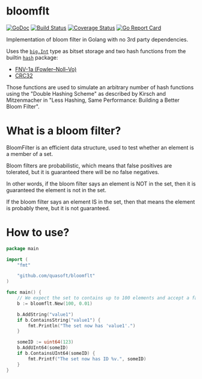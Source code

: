 # bloomflt
[![GoDoc](https://godoc.org/github.com/quasoft/bloomflt?status.svg)](https://godoc.org/github.com/quasoft/bloomflt) [![Build Status](https://travis-ci.org/quasoft/bloomflt.png?branch=master)](https://travis-ci.org/quasoft/bloomflt) [![Coverage Status](https://coveralls.io/repos/github/quasoft/bloomflt/badge.svg?branch=master)](https://coveralls.io/github/quasoft/bloomflt?branch=master) [![Go Report Card](https://goreportcard.com/badge/github.com/quasoft/bloomflt)](https://goreportcard.com/report/github.com/quasoft/bloomflt)

Implementation of bloom filter in Golang with no 3rd party dependencies.

Uses the [`big.Int`](https://golang.org/pkg/math/big/#Int) type as bitset storage and two hash functions from the builtin [`hash`](https://golang.org/pkg/hash/) package:
- [FNV-1a (Fowler–Noll–Vo)](https://golang.org/pkg/hash/fnv/)
- [CRC32](https://golang.org/pkg/hash/crc32/)

Those functions are used to simulate an arbitrary number of hash functions using the "Double Hashing Scheme" as described by Kirsch and Mitzenmacher
in "Less Hashing, Same Performance: Building a Better Bloom Filter".

# What is a bloom filter?

BloomFilter is an efficient data structure, used to test whether an element is a member of a set.

Bloom filters are probabilistic, which means that false positives are tolerated, but it is guaranteed
there will be no false negatives.

In other words, if the bloom filter says an element is NOT in the set, then it is guaranteed the element
is not in the set.

If the bloom filter says an element IS in the set, then that means the element is probably there,
but it is not guaranteed.

# How to use?

```go
package main

import (
    "fmt"

    "github.com/quasoft/bloomflt"
)

func main() {
    // We expect the set to contains up to 100 elements and accept a false-positive rate of 0.01%
    b := bloomflt.New(100, 0.01)

    b.AddString("value1")
    if b.ContainsString("value1") {
        fmt.Println("The set now has 'value1'.")
    }

    someID := uint64(123)
    b.AddUInt64(someID)
    if b.ContainsUInt64(someID) {
        fmt.Printf("The set now has ID %v.", someID)
    }
}
```